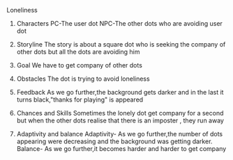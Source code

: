 Loneliness
1. Characters
PC-The user dot
NPC-The other dots who are avoiding user dot

2. Storyline
The story is about a square dot who is seeking the company of other dots but all the dots are avoiding him

3. Goal
We have to get company of other dots

4. Obstacles
The dot  is trying to avoid loneliness

5. Feedback
As we go further,the background gets darker and in the last it turns black,"thanks for playing" is appeared

6. Chances and Skills
Sometimes the lonely dot get company for a second but when the other dots realise that there is an imposter , they run away

7. Adaptivity and balance
Adaptivity- As we go further,the number of dots appearing were decreasing and the background was getting darker.
Balance- As we go further,it becomes harder and harder to get company

